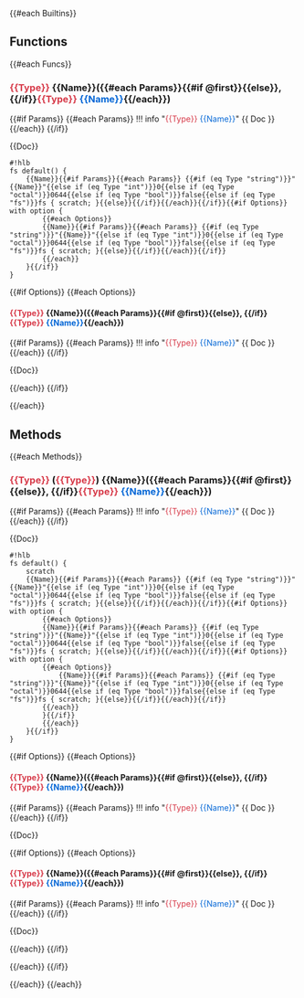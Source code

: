{{#each Builtins}}
## Functions
{{#each Funcs}}
### <span class='hlb-type'>{{Type}}</span> {{Name}}({{#each Params}}{{#if @first}}{{else}}, {{/if}}<span class='hlb-type'>{{Type}}</span> <span class='hlb-variable'>{{Name}}</span>{{/each}})

{{#if Params}}
{{#each Params}}
!!! info "<span class='hlb-type'>{{Type}}</span> <span class='hlb-variable'>{{Name}}</span>"
	{{ Doc }}
{{/each}}
{{/if}}

{{Doc}}

	#!hlb
	fs default() {
		{{Name}}{{#if Params}}{{#each Params}} {{#if (eq Type "string")}}"{{Name}}"{{else if (eq Type "int")}}0{{else if (eq Type "octal")}}0644{{else if (eq Type "bool")}}false{{else if (eq Type "fs")}}fs { scratch; }{{else}}{{/if}}{{/each}}{{/if}}{{#if Options}} with option {
			{{#each Options}}
			{{Name}}{{#if Params}}{{#each Params}} {{#if (eq Type "string")}}"{{Name}}"{{else if (eq Type "int")}}0{{else if (eq Type "octal")}}0644{{else if (eq Type "bool")}}false{{else if (eq Type "fs")}}fs { scratch; }{{else}}{{/if}}{{/each}}{{/if}}
			{{/each}}
		}{{/if}}
	}


{{#if Options}}
{{#each Options}}
#### <span class='hlb-type'>{{Type}}</span> {{Name}}({{#each Params}}{{#if @first}}{{else}}, {{/if}}<span class='hlb-type'>{{Type}}</span> <span class='hlb-variable'>{{Name}}</span>{{/each}})

{{#if Params}}
{{#each Params}}
!!! info "<span class='hlb-type'>{{Type}}</span> <span class='hlb-variable'>{{Name}}</span>"
	{{ Doc }}
{{/each}}
{{/if}}

{{Doc}}

{{/each}}
{{/if}}

{{/each}}

## Methods
{{#each Methods}}
### <span class='hlb-type'>{{Type}}</span> (<span class='hlb-type'>{{Type}}</span>) {{Name}}({{#each Params}}{{#if @first}}{{else}}, {{/if}}<span class='hlb-type'>{{Type}}</span> <span class='hlb-variable'>{{Name}}</span>{{/each}})

{{#if Params}}
{{#each Params}}
!!! info "<span class='hlb-type'>{{Type}}</span> <span class='hlb-variable'>{{Name}}</span>"
	{{ Doc }}
{{/each}}
{{/if}}

{{Doc}}

	#!hlb
	fs default() {
		scratch
		{{Name}}{{#if Params}}{{#each Params}} {{#if (eq Type "string")}}"{{Name}}"{{else if (eq Type "int")}}0{{else if (eq Type "octal")}}0644{{else if (eq Type "bool")}}false{{else if (eq Type "fs")}}fs { scratch; }{{else}}{{/if}}{{/each}}{{/if}}{{#if Options}} with option {
			{{#each Options}}
			{{Name}}{{#if Params}}{{#each Params}} {{#if (eq Type "string")}}"{{Name}}"{{else if (eq Type "int")}}0{{else if (eq Type "octal")}}0644{{else if (eq Type "bool")}}false{{else if (eq Type "fs")}}fs { scratch; }{{else}}{{/if}}{{/each}}{{/if}}{{#if Options}} with option {
			{{#each Options}}
				{{Name}}{{#if Params}}{{#each Params}} {{#if (eq Type "string")}}"{{Name}}"{{else if (eq Type "int")}}0{{else if (eq Type "octal")}}0644{{else if (eq Type "bool")}}false{{else if (eq Type "fs")}}fs { scratch; }{{else}}{{/if}}{{/each}}{{/if}}
			{{/each}}
			}{{/if}}
			{{/each}}
		}{{/if}}
	}

{{#if Options}}
{{#each Options}}
#### <span class='hlb-type'>{{Type}}</span> {{Name}}({{#each Params}}{{#if @first}}{{else}}, {{/if}}<span class='hlb-type'>{{Type}}</span> <span class='hlb-variable'>{{Name}}</span>{{/each}})

{{#if Params}}
{{#each Params}}
!!! info "<span class='hlb-type'>{{Type}}</span> <span class='hlb-variable'>{{Name}}</span>"
	{{ Doc }}
{{/each}}
{{/if}}

{{Doc}}


{{#if Options}}
{{#each Options}}
#### <span class='hlb-type'>{{Type}}</span> {{Name}}({{#each Params}}{{#if @first}}{{else}}, {{/if}}<span class='hlb-type'>{{Type}}</span> <span class='hlb-variable'>{{Name}}</span>{{/each}})

{{#if Params}}
{{#each Params}}
!!! info "<span class='hlb-type'>{{Type}}</span> <span class='hlb-variable'>{{Name}}</span>"
	{{ Doc }}
{{/each}}
{{/if}}

{{Doc}}

{{/each}}
{{/if}}

{{/each}}
{{/if}}

{{/each}}
{{/each}}

<style>
.hlb-type {
	color: #d73a49
}

.hlb-variable {
	color: #0366d6
}
</style>
